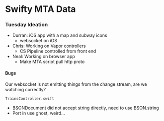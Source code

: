 # Swifty MTA Data

### Tuesday Ideation
- Durran: iOS app with a map and subway icons
  - websocket on iOS
- Chris: Working on Vapor controllers
  - CS Pipeline controlled from front end
- Neal: Working on browser app
  - Make MTA script pull http proto

#### Bugs

Our websocket is not emitting things from the change stream, are we watching correctly?

`TrainsController.swift`
- BSONDocument did not accept string directly, need to use BSON.string
- Port in use ghost, weird...
